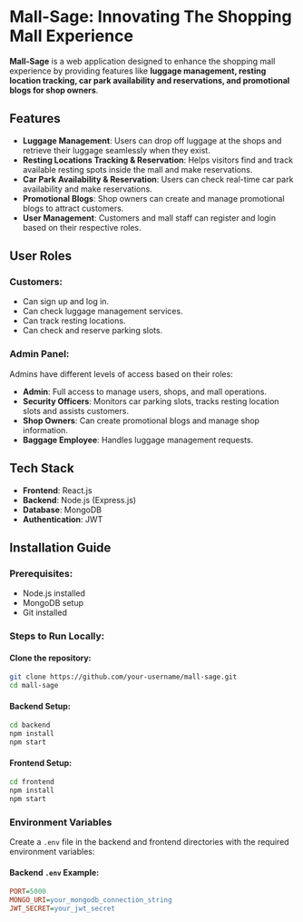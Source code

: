 # Mall-Sage: Innovating The Shopping Mall Experience

**Mall-Sage** is a web application designed to enhance the shopping mall experience by providing features like **luggage management, resting location tracking, car park availability and reservations, and promotional blogs for shop owners**.

## Features

- **Luggage Management**: Users can drop off luggage at the shops and retrieve their luggage seamlessly when they exist.
- **Resting Locations Tracking & Reservation**: Helps visitors find and track available resting spots inside the mall and make reservations.
- **Car Park Availability & Reservation**: Users can check real-time car park availability and make reservations.
- **Promotional Blogs**: Shop owners can create and manage promotional blogs to attract customers.
- **User Management**: Customers and mall staff can register and login based on their respective roles.

## User Roles

### Customers:
- Can sign up and log in.
- Can check luggage management services.
- Can track resting locations.
- Can check and reserve parking slots.

### Admin Panel:
Admins have different levels of access based on their roles:

- **Admin**: Full access to manage users, shops, and mall operations.
- **Security Officers**: Monitors car parking slots, tracks resting location slots and assists customers.
- **Shop Owners**: Can create promotional blogs and manage shop information.
- **Baggage Employee**: Handles luggage management requests.

## Tech Stack

- **Frontend**: React.js
- **Backend**: Node.js (Express.js)
- **Database**: MongoDB
- **Authentication**: JWT

## Installation Guide

### Prerequisites:
- Node.js installed
- MongoDB setup
- Git installed

### Steps to Run Locally:

#### Clone the repository:
```sh
git clone https://github.com/your-username/mall-sage.git
cd mall-sage
```

#### Backend Setup:
```sh
cd backend
npm install
npm start
```

#### Frontend Setup:
```sh
cd frontend
npm install
npm start
```

### Environment Variables
Create a `.env` file in the backend and frontend directories with the required environment variables:

#### Backend `.env` Example:
```ini
PORT=5000
MONGO_URI=your_mongodb_connection_string
JWT_SECRET=your_jwt_secret
```


